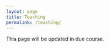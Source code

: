 ```yaml
---
layout: page
title: Teaching
permalink: /teaching/
---
```



This page will be updated in due course.